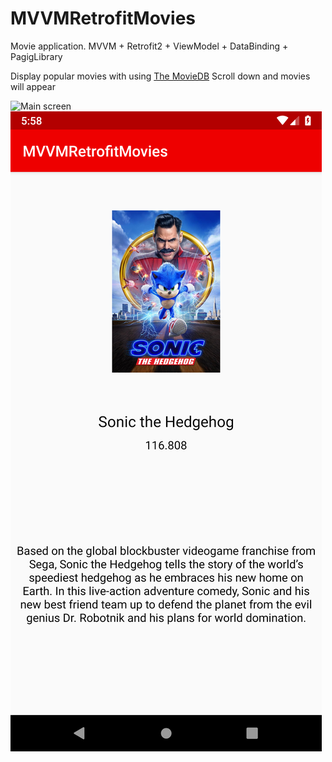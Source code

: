 # MVVMRetrofitMovies
Movie application. MVVM + Retrofit2 + ViewModel + DataBinding + PagigLibrary

Display popular movies with using [The MovieDB](https://api.themoviedb.org)
Scroll down and movies will appear

![Main screen](1.png)
![Detail screen](2.png)
